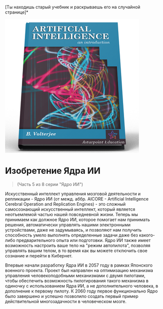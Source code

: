 [Ты находишь старый учебник и раскрываешь его на случайной странице]*

![AI Textbook](/resources/lore/textbookAI440.png)
# Изобретение Ядра ИИ
> (Часть 5 из 8 серии "Ядро ИИ")

Искусственный интеллект управления мозговой деятельности и репликации - Ядро ИИ (от межд. аббр. АICORE - Artificial Intelligence Cerebral Operation and Replication Engines) - это сложный самосознающий искусственный интеллект, который является неотъемлемой частью нашей повседневной жизни. Теперь мы принимаем как должное Ядро ИИ, которое помогает нам принимать решения, автоматически управлять нашими электронными устройствами, даже не задумываясь, и позволяют нам получить способность умело выполнять определенные задачи даже без какого-либо предварительного опыта или подготовки. Ядро ИИ также имеет возможность настроить ваше тело на "режим автопилота", позволяя управлять вашим телом, в то время как вы можете отключить свое сознание и перейти в Кибернет.

Впервые начали разработку Ядра ИИ в 2057 году в рамках Японского военного проекта. Проект был направлен на оптимизацию механизма управления человекоподобными механизмами с двумя пилотами, чтобы обеспечить возможность пилотирования такого механизма в одиночку с использованием Ядра ИИ, а не дополнительного человека, в дополнение к первому пилоту. К 2060 году первое функционально Ядро было завершено и успешно позволило создать первый пример действительной многозадачности в человеческом мозге.
